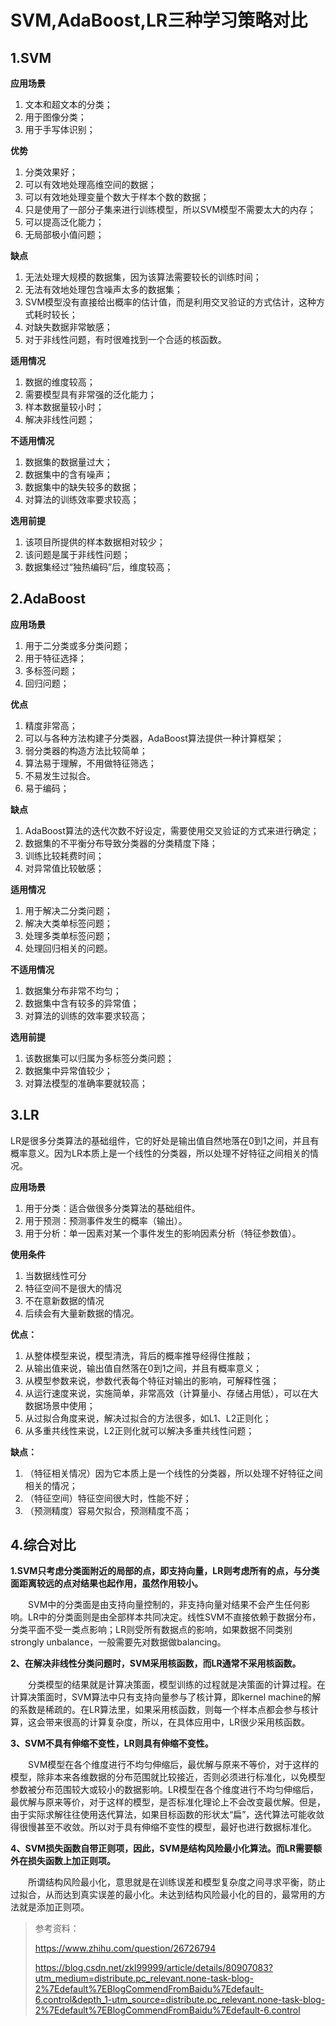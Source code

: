 # SVM,AdaBoost,LR三种学习策略对比

## 1.SVM 

**应用场景**

1. 文本和超文本的分类；
2. 用于图像分类；
3. 用于手写体识别；


**优势** 

1. 分类效果好；
2. 可以有效地处理高维空间的数据；
3. 可以有效地处理变量个数大于样本个数的数据；
4. 只是使用了一部分子集来进行训练模型，所以SVM模型不需要太大的内存；
5. 可以提高泛化能力；
6. 无局部极小值问题；

**缺点**

1. 无法处理大规模的数据集，因为该算法需要较长的训练时间；
2. 无法有效地处理包含噪声太多的数据集；
3. SVM模型没有直接给出概率的估计值，而是利用交叉验证的方式估计，这种方式耗时较长；
4. 对缺失数据非常敏感；
5. 对于非线性问题，有时很难找到一个合适的核函数。

**适用情况**

1. 数据的维度较高；
2. 需要模型具有非常强的泛化能力；
3. 样本数据量较小时；
4. 解决非线性问题；

**不适用情况**

1. 数据集的数据量过大；
2. 数据集中的含有噪声；
3. 数据集中的缺失较多的数据；
4. 对算法的训练效率要求较高；

**选用前提**

1. 该项目所提供的样本数据相对较少；
2. 该问题是属于非线性问题；
3. 数据集经过“独热编码”后，维度较高；

## 2.AdaBoost

**应用场景**

1. 用于二分类或多分类问题；
2. 用于特征选择；
3. 多标签问题；
4. 回归问题；

**优点**

1. 精度非常高；
2. 可以与各种方法构建子分类器，AdaBoost算法提供一种计算框架；
3. 弱分类器的构造方法比较简单；
4. 算法易于理解，不用做特征筛选；
5. 不易发生过拟合。
6. 易于编码；

**缺点**

1. AdaBoost算法的迭代次数不好设定，需要使用交叉验证的方式来进行确定；
2. 数据集的不平衡分布导致分类器的分类精度下降；
3. 训练比较耗费时间；
4. 对异常值比较敏感；

**适用情况**

1. 用于解决二分类问题；
2. 解决大类单标签问题；
3. 处理多类单标签问题；
4. 处理回归相关的问题。

**不适用情况**

1. 数据集分布非常不均匀；
2. 数据集中含有较多的异常值；
3. 对算法的训练的效率要求较高；

**选用前提**

1. 该数据集可以归属为多标签分类问题；
2. 数据集中异常值较少；
3. 对算法模型的准确率要就较高；

## 3.LR

LR是很多分类算法的基础组件，它的好处是输出值自然地落在0到1之间，并且有概率意义。因为LR本质上是一个线性的分类器，所以处理不好特征之间相关的情况。

**应用场景**

1. 用于分类：适合做很多分类算法的基础组件。
2. 用于预测：预测事件发生的概率（输出）。
3. 用于分析：单一因素对某一个事件发生的影响因素分析（特征参数值）。

**使用条件**

1. 当数据线性可分
2. 特征空间不是很大的情况
3. 不在意新数据的情况
4. 后续会有大量新数据的情况。

**优点：**

1. 从整体模型来说，模型清洗，背后的概率推导经得住推敲；
2. 从输出值来说，输出值自然落在0到1之间，并且有概率意义；
3. 从模型参数来说，参数代表每个特征对输出的影响，可解释性强；
4. 从运行速度来说，实施简单，非常高效（计算量小、存储占用低），可以在大数据场景中使用；
5. 从过拟合角度来说，解决过拟合的方法很多，如L1、L2正则化；
6. 从多重共线性来说，L2正则化就可以解决多重共线性问题；

**缺点：**

1. （特征相关情况）因为它本质上是一个线性的分类器，所以处理不好特征之间相关的情况；
2. （特征空间）特征空间很大时，性能不好；
3. （预测精度）容易欠拟合，预测精度不高；

## 4.综合对比

**1.SVM只考虑分类面附近的局部的点，即支持向量，LR则考虑所有的点，与分类面距离较远的点对结果也起作用，虽然作用较小。**

 　　SVM中的分类面是由支持向量控制的，非支持向量对结果不会产生任何影响。LR中的分类面则是由全部样本共同决定。线性SVM不直接依赖于数据分布，分类平面不受一类点影响；LR则受所有数据点的影响，如果数据不同类别strongly unbalance，一般需要先对数据做balancing。

**2、在解决非线性分类问题时，SVM采用核函数，而LR通常不采用核函数。**

　　分类模型的结果就是计算决策面，模型训练的过程就是决策面的计算过程。在计算决策面时，SVM算法中只有支持向量参与了核计算，即kernel machine的解的系数是稀疏的。在LR算法里，如果采用核函数，则每一个样本点都会参与核计算，这会带来很高的计算复杂度，所以，在具体应用中，LR很少采用核函数。

**3、SVM不具有伸缩不变性，LR则具有伸缩不变性。**

　　SVM模型在各个维度进行不均匀伸缩后，最优解与原来不等价，对于这样的模型，除非本来各维数据的分布范围就比较接近，否则必须进行标准化，以免模型参数被分布范围较大或较小的数据影响。LR模型在各个维度进行不均匀伸缩后，最优解与原来等价，对于这样的模型，是否标准化理论上不会改变最优解。但是，由于实际求解往往使用迭代算法，如果目标函数的形状太“扁”，迭代算法可能收敛得很慢甚至不收敛。所以对于具有伸缩不变性的模型，最好也进行数据标准化。

**4、SVM损失函数自带正则项，因此，SVM是结构风险最小化算法。而LR需要额外在损失函数上加正则项。**

　　所谓结构风险最小化，意思就是在训练误差和模型复杂度之间寻求平衡，防止过拟合，从而达到真实误差的最小化。未达到结构风险最小化的目的，最常用的方法就是添加正则项。


> 参考资料：
>
> https://www.zhihu.com/question/26726794
>
> https://blog.csdn.net/zkl99999/article/details/80907083?utm_medium=distribute.pc_relevant.none-task-blog-2%7Edefault%7EBlogCommendFromBaidu%7Edefault-6.control&depth_1-utm_source=distribute.pc_relevant.none-task-blog-2%7Edefault%7EBlogCommendFromBaidu%7Edefault-6.control